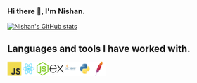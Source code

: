 ### Hi there 👋, I'm Nishan.

[![Nishan's GitHub stats](https://github-readme-stats.vercel.app/api?username=nishan-soni)](https://github.com/anuraghazra/github-readme-stats)

## Languages and tools I have worked with.

<img height="32" align = 'left' width="32" src="https://raw.githubusercontent.com/devicons/devicon/master/icons/javascript/javascript-original.svg"/>
<img height="32" align = 'left' width="32" src="https://raw.githubusercontent.com/github/explore/80688e429a7d4ef2fca1e82350fe8e3517d3494d/topics/react/react.png" />
<img height="32" align = 'left' width="32" src="https://raw.githubusercontent.com/devicons/devicon/master/icons/nodejs/nodejs-original.svg" />
<img height="32" align = 'left' width="32" src="https://raw.githubusercontent.com/devicons/devicon/master/icons/express/express-original.svg" />
<img height="32" align = 'left' width="32" src="https://raw.githubusercontent.com/github/explore/80688e429a7d4ef2fca1e82350fe8e3517d3494d/topics/java/java.png" />
<img height="32" align = 'left' width="32" src="https://raw.githubusercontent.com/github/explore/80688e429a7d4ef2fca1e82350fe8e3517d3494d/topics/python/python.png" />
<img height="32" align = 'left' width="32" src="https://raw.githubusercontent.com/github/explore/80688e429a7d4ef2fca1e82350fe8e3517d3494d/topics/maven/maven.png" />



<!--
**nishan-soni/nishan-soni** is a ✨ _special_ ✨ repository because its `README.md` (this file) appears on your GitHub profile.

Here are some ideas to get you started:
![](https://visitor-badge.laobi.icu/badge?page_id=nishan-soni.nishan-soni)
- 🔭 I’m currently working on ...
- 🌱 I’m currently learning ...
- 👯 I’m looking to collaborate on ...
- 🤔 I’m looking for help with ...
- 💬 Ask me about ...
- 📫 How to reach me: ...
- 😄 Pronouns: ...
- ⚡ Fun fact: ...
-->
